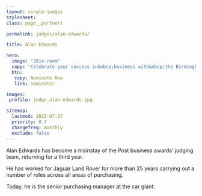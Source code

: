 ```yaml
---
layout: single-judges
stylesheet:
class: page__partners

permalink: judges/alan-edwards/

title: Alan Edwards

hero:
  image: "2014-room"
  copy: "Celebrate your success in&nbsp;business with&nbsp;the Birmingham&nbsp;Post"
  btn:
   copy: Nominate Now
   link: nominate/

images:
 profile: judge_alan-edwards.jpg

sitemap:
  lastmod: 2015-07-27
  priority: 0.7
  changefreq: monthly
  exclude: false
---
```


Alan Edwards has become a mainstay of the Post business awards&rsquo; judging team, returning for a third year.

He has worked for Jaguar Land Rover for more than 25 years carrying out a number of roles across all areas of purchasing.

Today, he is the senior purchasing manager at the car giant.
